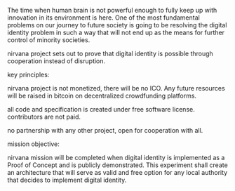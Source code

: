 The time when human brain is not powerful enough to fully keep up with innovation in its environment is here. One of the most fundamental 
problems on our journey to future society is going to be resolving the digital identity problem in such a way that will not
end up as the means for further control of minority societies.

nirvana project sets out to prove that digital identity is possible through cooperation instead of disruption.

key principles:

nirvana project is not monetized, there will be no ICO. Any future resources will be raised in bitcoin 
on decentralized crowdfunding platforms.

all code and specification is created under free software license. contributors are not paid.

no partnership with any other project, open for cooperation with all.

mission objective:

nirvana mission will be completed when digital identity is implemented as a Proof of Concept and is publicly demonstrated.
This experiment shall create an architecture that will serve as valid and free option for any local authority that decides to implement
digital identity. 

